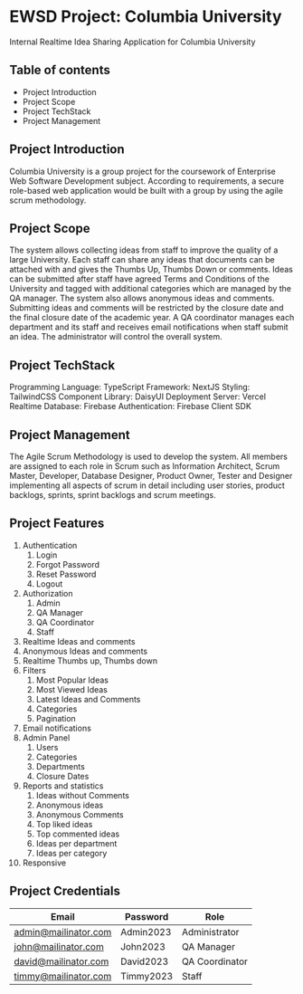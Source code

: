 # EWSD Project: Columbia University

Internal Realtime Idea Sharing Application for Columbia University

## Table of contents

- Project Introduction
- Project Scope
- Project TechStack
- Project Management

## Project Introduction

Columbia University is a group project for the coursework of Enterprise Web Software Development subject. According to requirements, a secure role-based web application would be built with a group by using the agile scrum methodology.

## Project Scope

The system allows collecting ideas from staff to improve the quality of a large University. Each staff can share any ideas that documents can be attached with and gives the Thumbs Up, Thumbs Down or comments. Ideas can be submitted after staff have agreed Terms and Conditions of the University and tagged with additional categories which are managed by the QA manager. The system also allows anonymous ideas and comments. Submitting ideas and comments will be restricted by the closure date and the final closure date of the academic year. A QA coordinator manages each department and its staff and receives email notifications when staff submit an idea. The administrator will control the overall system.

## Project TechStack

Programming Language: TypeScript
Framework: NextJS
Styling: TailwindCSS
Component Library: DaisyUI
Deployment Server: Vercel
Realtime Database: Firebase
Authentication: Firebase Client SDK

## Project Management

The Agile Scrum Methodology is used to develop the system. All members are assigned to each role in Scrum such as Information Architect, Scrum Master, Developer, Database Designer, Product Owner, Tester and Designer implementing all aspects of scrum in detail including user stories, product backlogs, sprints, sprint backlogs and scrum meetings.

## Project Features

1. Authentication
    1. Login
    2. Forgot Password
    3. Reset Password
    4. Logout
2. Authorization
    1. Admin
    2. QA Manager
    3. QA Coordinator
    4. Staff
3. Realtime Ideas and comments
4. Anonymous Ideas and comments
5. Realtime Thumbs up, Thumbs down
6. Filters
    1. Most Popular Ideas
    2. Most Viewed Ideas
    3. Latest Ideas and Comments
    4. Categories
    5. Pagination
7. Email notifications
8. Admin Panel
    1. Users
    2. Categories
    3. Departments
    4. Closure Dates
9. Reports and statistics
    1. Ideas without Comments
    2. Anonymous ideas
    3. Anonymous Comments
    4. Top liked ideas
    5. Top commented ideas
    6. Ideas per department
    7. Ideas per category
10. Responsive

## Project Credentials

| Email                    | Password   | Role            |
|--------------------------|------------|-----------------|
| admin@mailinator.com     | Admin2023  | Administrator   |
| john@mailinator.com      | John2023   | QA Manager      |
| david@mailinator.com     | David2023  | QA Coordinator  |
| timmy@mailinator.com     | Timmy2023  | Staff           |

